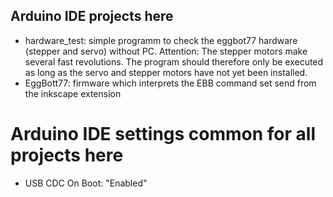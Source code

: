 ## Arduino IDE projects here

* hardware_test: simple programm to check the eggbot77 hardware (stepper and servo) without PC. Attention: The stepper motors make several fast revolutions. The program should therefore only be executed as long as the servo and stepper motors have not yet been installed.
* EggBott77: firmware which interprets the EBB command set send from the inkscape extension

# Arduino IDE settings common for all projects here

* USB CDC On Boot: "Enabled"
